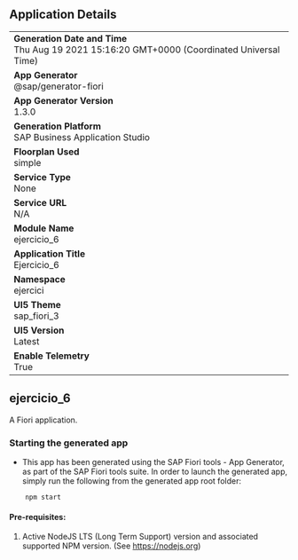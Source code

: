 ## Application Details
|               |
| ------------- |
|**Generation Date and Time**<br>Thu Aug 19 2021 15:16:20 GMT+0000 (Coordinated Universal Time)|
|**App Generator**<br>@sap/generator-fiori|
|**App Generator Version**<br>1.3.0|
|**Generation Platform**<br>SAP Business Application Studio|
|**Floorplan Used**<br>simple|
|**Service Type**<br>None|
|**Service URL**<br>N/A
|**Module Name**<br>ejercicio_6|
|**Application Title**<br>Ejercicio_6|
|**Namespace**<br>ejercici|
|**UI5 Theme**<br>sap_fiori_3|
|**UI5 Version**<br>Latest|
|**Enable Telemetry**<br>True|

## ejercicio_6

A Fiori application.

### Starting the generated app

-   This app has been generated using the SAP Fiori tools - App Generator, as part of the SAP Fiori tools suite.  In order to launch the generated app, simply run the following from the generated app root folder:

```
    npm start
```

#### Pre-requisites:

1. Active NodeJS LTS (Long Term Support) version and associated supported NPM version.  (See https://nodejs.org)


